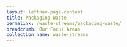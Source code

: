 ```yaml
---
layout: leftnav-page-content
title: Packaging Waste
permalink: /waste-streams/packaging-waste/
breadcrumb: Our Focus Areas
collection_name: waste-streams
---
```



